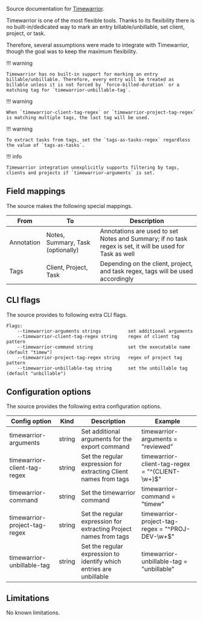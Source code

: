 Source documentation for [Timewarrior](https://timewarrior.net/).

Timewarrior is one of the most flexible tools. Thanks to its flexibility there is no built-in/dedicated way to mark an entry billable/unbillable, set client, project, or task.

Therefore, several assumptions were made to integrate with Timewarrior, though the goal was to keep the maximum flexibility.

!!! warning

    Timewarrior has no built-in support for marking an entry billable/unbillable. Therefore, every entry will be treated as billable unless it is not forced by `force-billed-duration` or a matching tag for `timewarrior-unbillable-tag`.

!!! warning

    When `timewarrior-client-tag-regex` or `timewarrior-project-tag-regex` is matching multiple tags, the last tag will be used.

!!! warning

    To extract tasks from tags, set the `tags-as-tasks-regex` regardless the value of `tags-as-tasks`.

!!! info

    Timewarrior integration unexplicitly supports filtering by tags, clients and projects if `timewarrior-arguments` is set.

## Field mappings

The source makes the following special mappings.

| From       | To                                | Description                                                                                              |
| ---------- | --------------------------------- | -------------------------------------------------------------------------------------------------------- |
| Annotation | Notes, Summary, Task (optionally) | Annotations are used to set Notes and Summary; if no task regex is set, it will be used for Task as well |
| Tags       | Client, Project, Task             | Depending on the client, project, and task regex, tags will be used accordingly                          |

## CLI flags

The source provides to following extra CLI flags.

```plaintext
Flags:
    --timewarrior-arguments strings          set additional arguments
    --timewarrior-client-tag-regex string    regex of client tag pattern
    --timewarrior-command string             set the executable name (default "timew")
    --timewarrior-project-tag-regex string   regex of project tag pattern
    --timewarrior-unbillable-tag string      set the unbillable tag (default "unbillable")
```

## Configuration options

The source provides the following extra configuration options.

| Config option                 | Kind   | Description                                                         | Example                                          |
| ----------------------------- | ------ | ------------------------------------------------------------------- | ------------------------------------------------ |
| timewarrior-arguments         | string | Set additional arguments for the export command                     | timewarrior-arguments = "reviewed"               |
| timewarrior-client-tag-regex  | string | Set the regular expression for extracting Client names from tags    | timewarrior-client-tag-regex = "^(CLIENT-\w+)$"  |
| timewarrior-command           | string | Set the timewarrior command                                         | timewarrior-command = "timew"                    |
| timewarrior-project-tag-regex | string | Set the regular expression for extracting Project names from tags   | timewarrior-project-tag-regex = "^PROJ-DEV-\w+$" |
| timewarrior-unbillable-tag    | string | Set the regular expression to identify which entries are unbillable | timewarrior-unbillable-tag = "unbillable"        |

## Limitations

No known limitations.
